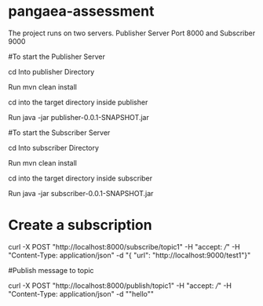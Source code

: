 # pangaea-assessment

The project runs on two servers. Publisher Server Port 8000 and Subscriber 9000


#To start the Publisher Server

cd Into publisher Directory

Run mvn clean install

cd into the target directory inside publisher 

Run java -jar publisher-0.0.1-SNAPSHOT.jar

#To start the Subscriber Server

cd Into subscriber Directory

Run mvn clean install

cd into the target directory inside subscriber

Run java -jar subscriber-0.0.1-SNAPSHOT.jar


# Create a subscription

curl -X POST "http://localhost:8000/subscribe/topic1" -H "accept: */*" -H "Content-Type: application/json" -d "{ \"url\": \"http://localhost:9000/test1\"}"

#Publish message to topic

curl -X POST "http://localhost:8000/publish/topic1" -H "accept: */*" -H "Content-Type: application/json" -d "\"hello\""
